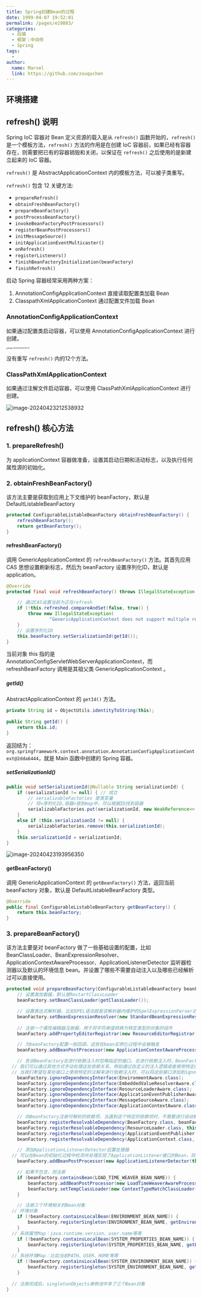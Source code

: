 ```yaml
---
title: Spring创建Bean的过程
date: 1999-04-07 19:52:01
permalink: /pages/e19883/
categories:
  - 后端
  - 框架｜中间件
  - Spring
tags:
  - 
author: 
  name: Marvel
  link: https://github.com/zouquchen
---
```


## 环境搭建





## refresh() 说明

Spring IoC 容器对 Bean 定义资源的载入是从 `refresh()` 函数开始的，`refresh()` 是一个模板方法，`refresh()` 方法的作用是在创建 IoC 容器前，如果已经有容器存在，则需要把已有的容器销毁和关闭，以保证在 `refresh()` 之后使用的是新建立起来的 IoC 容器。

`refresh()` 是 AbstractApplicationContext 内的模板方法，可以被子类重写。

`refresh()` 包含 12 关键方法:

- `prepareRefresh()`
- `obtainFreshBeanFactory()`
- `prepareBeanFactory()`
- `postProcessBeanFactory()`
- `invokeBeanFactoryPostProcessors()`
- `registerBeanPostProcessors()`
- `initMessageSource()`
- `initApplicationEventMulticaster()`
- `onRefresh()`
- `registerListeners()`
- `finishBeanFactoryInitialization(beanFactory)`
- `finishRefresh()`

启动 Spring 容器经常采用两种方案：

1. AnnotationConfigApplicationContext 直接读取配置类加载 Bean
2. ClasspathXmlApplicationContext 通过配置文件加载 Bean



### AnnotationConfigApplicationContext

如果通过配置类启动容器，可以使用 AnnotationConfigApplicationContext 进行创建。

<img src="https://raw.githubusercontent.com/zouquchen/Images/main/imgs2023/08/image-20240423204707712.png" alt="image-20240423204707712" style="zoom:30%;" />

没有重写 `refresh()` 内的12个方法。

### ClassPathXmlApplicationContext

如果通过注解文件启动容器，可以使用 ClassPathXmlApplicationContext 进行创建。

![image-20240423212538932](https://raw.githubusercontent.com/zouquchen/Images/main/imgs2023/08/image-20240423212538932.png)

## refresh() 核心方法

### 1. prepareRefresh()

为 applicationContext 容器做准备，设置其启动日期和活动标志，以及执行任何属性源的初始化。

### 2. obtainFreshBeanFactory()

该方法主要是获取到应用上下文维护的 beanFactory，默认是 DefaultListableBeanFactory

```java
protected ConfigurableListableBeanFactory obtainFreshBeanFactory() {
    refreshBeanFactory();
    return getBeanFactory();
}
```

#### refreshBeanFactory()
调用 GenericApplicationContext 的 `refreshBeanFactory()` 方法。其首先应用 CAS 思想设置刷新标志，然后为 beanFactory 设置序列化ID，默认是application。

```java
@Override
protected final void refreshBeanFactory() throws IllegalStateException {

    // 通过CAS设置当前为正在refresh
    if (!this.refreshed.compareAndSet(false, true)) {
        throw new IllegalStateException(
                "GenericApplicationContext does not support multiple refresh attempts: just call 'refresh' once");
    }
    // 设置序列化ID
    this.beanFactory.setSerializationId(getId());
}
```

当前对象 this 指的是 AnnotationConfigServletWebServerApplicationContext，而 refreshBeanFactory 调用是其祖父类 GenericApplicationContext 。

##### getId()

AbstractApplicationContext 的 `getId()` 方法。
```java
private String id = ObjectUtils.identityToString(this);
	
public String getId() {
    return this.id;
}
```
返回结为：`org.springframework.context.annotation.AnnotationConfigApplicationContext@2dda6444`，就是 Main 函数中创建的 Spring 容器。

##### setSerializationId()
```java
public void setSerializationId(@Nullable String serializationId) {
    if (serializationId != null) { // 成立
        // serializableFactories 是类变量
        // 将<序列化ID,容器>放到map中，可以根据ID找到容器
        serializableFactories.put(serializationId, new WeakReference<>(this));
    }
    else if (this.serializationId != null) {
        serializableFactories.remove(this.serializationId);
    }
    this.serializationId = serializationId;
}
```

![image-20240423193956350](https://raw.githubusercontent.com/zouquchen/Images/main/imgs2023/08/image-20240423193956350.png)



#### getBeanFactory()

调用 GenericApplicationContext 的 `getBeanFactory()` 方法，返回当前 beanFactory 对象，默认是 DefaultListableBeanFactory 类型。

```java
@Override
public final ConfigurableListableBeanFactory getBeanFactory() {
	return this.beanFactory;
}
```

### 3. prepareBeanFactory()

该方法主要是对 beanFactory 做了一些基础设置的配置，比如 BeanClassLoader、BeanExpressionResolver、ApplicationContextAwareProcessor、ApplicationListenerDetector 监听器检测器以及默认的环境信息 bean。并设置了哪些不需要自动注入以及哪些已经解析过可以直接使用。
```java
protected void prepareBeanFactory(ConfigurableListableBeanFactory beanFactory) {
	// 设置类加载器，默认是RestartClassLoader
	beanFactory.setBeanClassLoader(getClassLoader());

	// 设置表达式解析器，比如SPEL语法就是该解析器内维护的SpelExpressionParser进行处理的
	beanFactory.setBeanExpressionResolver(new StandardBeanExpressionResolver(beanFactory.getBeanClassLoader()));
	
	// 注册一个属性编辑器注册器，用于将字符串值转换为特定类型的对象的组件
	beanFactory.addPropertyEditorRegistrar(new ResourceEditorRegistrar(this, getEnvironment()));

	// 为beanFactory配置一些回调，这些在bean实例化过程中会被触发
	beanFactory.addBeanPostProcessor(new ApplicationContextAwareProcessor(this));

	// 告诉BeanFactory在进行依赖注入时忽略指定的接口，在进行依赖注入时，BeanFactory将不会自动注入实现了这些接口的bean
  // 我们可以通过其他方式手动处理这些依赖关系，例如通过自定义的注入逻辑或者使用特定的注解。
  // 当我们希望在某些接口上使用特定的注解来进行依赖注入时，可以将这些接口添加到ignoreDependencyInterface列表中，以避免自动注入的冲突。
	beanFactory.ignoreDependencyInterface(EnvironmentAware.class);
	beanFactory.ignoreDependencyInterface(EmbeddedValueResolverAware.class);
	beanFactory.ignoreDependencyInterface(ResourceLoaderAware.class);
	beanFactory.ignoreDependencyInterface(ApplicationEventPublisherAware.class);
	beanFactory.ignoreDependencyInterface(MessageSourceAware.class);
	beanFactory.ignoreDependencyInterface(ApplicationContextAware.class);

	// 向BeanFactory注册可解析的依赖项，当遇到这个特定的依赖项时，不需要进行自动解析，而是使用我们提供的值或对象
	beanFactory.registerResolvableDependency(BeanFactory.class, beanFactory);
	beanFactory.registerResolvableDependency(ResourceLoader.class, this);
	beanFactory.registerResolvableDependency(ApplicationEventPublisher.class, this);
	beanFactory.registerResolvableDependency(ApplicationContext.class, this);

	// 添加ApplicationListenerDetector后置处理器
  // 可以在Bean的初始化过程中检测并处理实现了ApplicationListener接口的Bean，将其注册为应用程序上下文的事件监听器
	beanFactory.addBeanPostProcessor(new ApplicationListenerDetector(this));

	// 如果不包含，则注册
	if (beanFactory.containsBean(LOAD_TIME_WEAVER_BEAN_NAME)) {
		beanFactory.addBeanPostProcessor(new LoadTimeWeaverAwareProcessor(beanFactory));
		beanFactory.setTempClassLoader(new ContextTypeMatchClassLoader(beanFactory.getBeanClassLoader()));
	}

	// 注册三个环境相关的Bean对象
  // 环境对象
	if (!beanFactory.containsLocalBean(ENVIRONMENT_BEAN_NAME)) {
		beanFactory.registerSingleton(ENVIRONMENT_BEAN_NAME, getEnvironment());
	}
  // 系统属性Map：java.runtime.version、user.name等等
	if (!beanFactory.containsLocalBean(SYSTEM_PROPERTIES_BEAN_NAME)) {
		beanFactory.registerSingleton(SYSTEM_PROPERTIES_BEAN_NAME, getEnvironment().getSystemProperties());
	}
  // 系统环境Map：比如当前PATH、USER、HOME等等
	if (!beanFactory.containsLocalBean(SYSTEM_ENVIRONMENT_BEAN_NAME)) {
		beanFactory.registerSingleton(SYSTEM_ENVIRONMENT_BEAN_NAME, getEnvironment().getSystemEnvironment());
	}
  
  // 注册完成后，singletonObjects单例池中多了三个Bean对象
}

```

